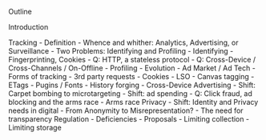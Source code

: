 Outline

Introduction

Tracking
	- Definition
		- Whence and whither: Analytics, Advertising, or Surveillance
		- Two Problems: Identifying and Profiling
			- Identifying
				- Fingerprinting, Cookies
				- Q: HTTP, a stateless protocol
				- Q: Cross-Device / Cross-Channels / On-Offline
			- Profiling
	- Evolution
		- Ad Market / Ad Tech
	- Forms of tracking
		- 3rd party requests
		- Cookies
		- LSO
		- Canvas tagging
		- ETags
		- Pugins / Fonts
		- History forging
	- Cross-Device
Advertising
	- Shift: Carpet bombing to microtargeting
		- Shift: ad spending
	- Q: Click fraud, ad blocking and the arms race
		- Arms race
Privacy
	- Shift: Identity and Privacy needs in digital
		- From Anonymity to Misrepresentation?
	- The need for transparency
Regulation
	- Deficiencies
	- Proposals
		- Limiting collection
		- Limiting storage